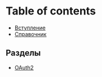 # Table of contents

* [Вступление](README.md)
* [Справочник](spravochnik.md)

## Разделы <a href="#topics" id="topics"></a>

* [OAuth2](topics/oauth2.md)
